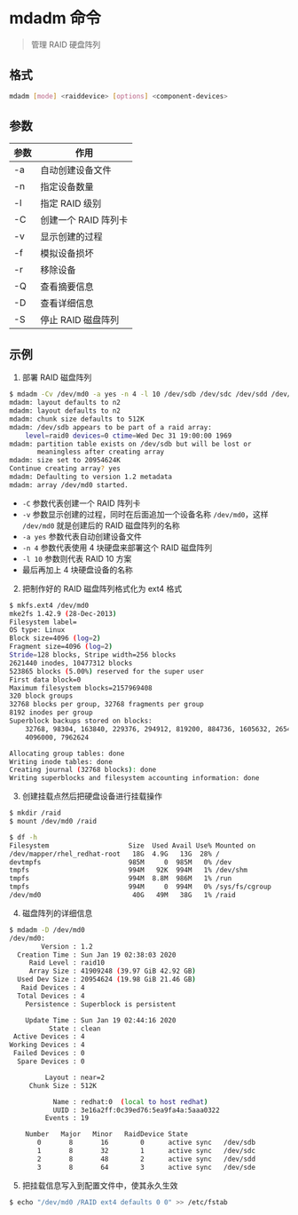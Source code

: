 # mdadm 命令

> 管理 RAID 硬盘阵列

## 格式

```bash
mdadm [mode] <raiddevice> [options] <component-devices>
```

## 参数

| 参数 | 作用 |
| --------- | --------- |
| -a | 自动创建设备文件 |
| -n | 指定设备数量 |
| -l | 指定 RAID 级别 |
| -C | 创建一个 RAID 阵列卡 |
| -v | 显示创建的过程 |
| -f | 模拟设备损坏 |
| -r | 移除设备 |
| -Q | 查看摘要信息 |
| -D | 查看详细信息 |
| -S | 停止 RAID 磁盘阵列 |

## 示例

1. 部署 RAID 磁盘阵列

```bash
$ mdadm -Cv /dev/md0 -a yes -n 4 -l 10 /dev/sdb /dev/sdc /dev/sdd /dev/sde
mdadm: layout defaults to n2
mdadm: layout defaults to n2
mdadm: chunk size defaults to 512K
mdadm: /dev/sdb appears to be part of a raid array:
    level=raid0 devices=0 ctime=Wed Dec 31 19:00:00 1969
mdadm: partition table exists on /dev/sdb but will be lost or
       meaningless after creating array
mdadm: size set to 20954624K
Continue creating array? yes
mdadm: Defaulting to version 1.2 metadata
mdadm: array /dev/md0 started.
```

- `-C` 参数代表创建一个 RAID 阵列卡
- `-v` 参数显示创建的过程，同时在后面追加一个设备名称 `/dev/md0`，这样 `/dev/md0` 就是创建后的 RAID 磁盘阵列的名称
- `-a yes` 参数代表自动创建设备文件
- `-n 4` 参数代表使用 4 块硬盘来部署这个 RAID 磁盘阵列
- `-l 10` 参数则代表 RAID 10 方案
- 最后再加上 4 块硬盘设备的名称

2. 把制作好的 RAID 磁盘阵列格式化为 ext4 格式

```bash
$ mkfs.ext4 /dev/md0
mke2fs 1.42.9 (28-Dec-2013)
Filesystem label=
OS type: Linux
Block size=4096 (log=2)
Fragment size=4096 (log=2)
Stride=128 blocks, Stripe width=256 blocks
2621440 inodes, 10477312 blocks
523865 blocks (5.00%) reserved for the super user
First data block=0
Maximum filesystem blocks=2157969408
320 block groups
32768 blocks per group, 32768 fragments per group
8192 inodes per group
Superblock backups stored on blocks: 
	32768, 98304, 163840, 229376, 294912, 819200, 884736, 1605632, 2654208, 
	4096000, 7962624

Allocating group tables: done                            
Writing inode tables: done                            
Creating journal (32768 blocks): done
Writing superblocks and filesystem accounting information: done
```

3. 创建挂载点然后把硬盘设备进行挂载操作

```bash
$ mkdir /raid
$ mount /dev/md0 /raid

$ df -h
Filesystem                    Size  Used Avail Use% Mounted on
/dev/mapper/rhel_redhat-root   18G  4.9G   13G  28% /
devtmpfs                      985M     0  985M   0% /dev
tmpfs                         994M   92K  994M   1% /dev/shm
tmpfs                         994M  8.8M  986M   1% /run
tmpfs                         994M     0  994M   0% /sys/fs/cgroup
/dev/md0                       40G   49M   38G   1% /raid
```

4. 磁盘阵列的详细信息

```bash
$ mdadm -D /dev/md0
/dev/md0:
        Version : 1.2
  Creation Time : Sun Jan 19 02:38:03 2020
     Raid Level : raid10
     Array Size : 41909248 (39.97 GiB 42.92 GB)
  Used Dev Size : 20954624 (19.98 GiB 21.46 GB)
   Raid Devices : 4
  Total Devices : 4
    Persistence : Superblock is persistent

    Update Time : Sun Jan 19 02:44:16 2020
          State : clean 
 Active Devices : 4
Working Devices : 4
 Failed Devices : 0
  Spare Devices : 0

         Layout : near=2
     Chunk Size : 512K

           Name : redhat:0  (local to host redhat)
           UUID : 3e16a2ff:0c39ed76:5ea9fa4a:5aaa0322
         Events : 19

    Number   Major   Minor   RaidDevice State
       0       8       16        0      active sync   /dev/sdb
       1       8       32        1      active sync   /dev/sdc
       2       8       48        2      active sync   /dev/sdd
       3       8       64        3      active sync   /dev/sde
```

5. 把挂载信息写入到配置文件中，使其永久生效

```bash
$ echo "/dev/md0 /RAID ext4 defaults 0 0" >> /etc/fstab
```
